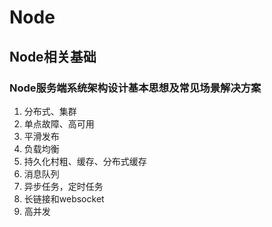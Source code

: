 # Node

## Node相关基础

### Node服务端系统架构设计基本思想及常见场景解决方案

1. 分布式、集群
2. 单点故障、高可用
3. 平滑发布
4. 负载均衡
5. 持久化村粗、缓存、分布式缓存
6. 消息队列
7. 异步任务，定时任务
8. 长链接和websocket
9. 高并发